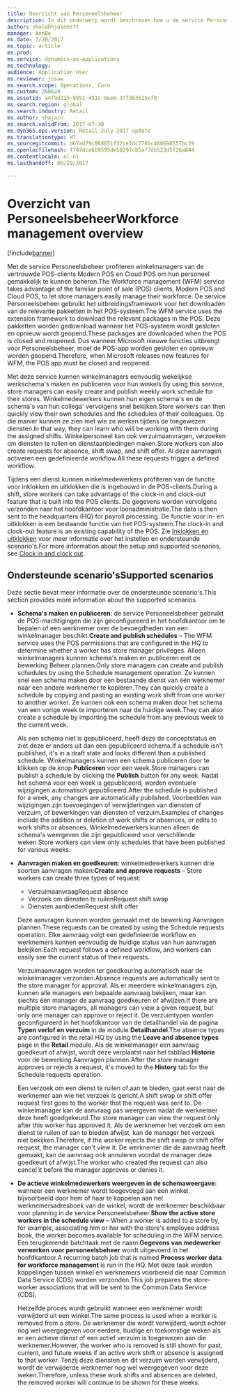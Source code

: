 ```yaml
---
title: Overzicht van Personeelsbeheer
description: In dit onderwerp wordt beschreven hoe u de service Personeelsbeheer gebruikt om te profiteren van de vertrouwde POS-clients Modern POS en Cloud POS, zodat winkelmanagers hun personeel gemakkelijk kunnen beheren.
author: shalabhjainmsft
manager: AnnBe
ms.date: 7/20/2017
ms.topic: article
ms.prod: 
ms.service: dynamics-ax-applications
ms.technology: 
audience: Application User
ms.reviewer: josaw
ms.search.scope: Operations, Core
ms.custom: 260624
ms.assetid: a4f9d315-9951-451c-8ee6-37f9b3b15ef0
ms.search.region: global
ms.search.industry: Retail
ms.author: shajain
ms.search.validFrom: 2017-07-30
ms.dyn365.ops.version: Retail July 2017 update
ms.translationtype: HT
ms.sourcegitcommit: d67ad79c068651f32ce7dc776bc460698557bc29
ms.openlocfilehash: f747dce6b9595de50297cb5af7db523d5f26a844
ms.contentlocale: nl-nl
ms.lasthandoff: 09/29/2017

---
```


# <a name="workforce-management-overview"></a><span data-ttu-id="5c414-103">Overzicht van Personeelsbeheer</span><span class="sxs-lookup"><span data-stu-id="5c414-103">Workforce management overview</span></span>

[!include[banner](includes/banner.md)]
    
<span data-ttu-id="5c414-104">Met de service Personeelsbeheer profiteren winkelmanagers van de vertrouwde POS-clients Modern POS en Cloud POS om hun personeel gemakkelijk te kunnen beheren.</span><span class="sxs-lookup"><span data-stu-id="5c414-104">The Workforce management (WFM) service takes advantage of the familiar point of sale (POS) clients, Modern POS and Cloud POS, to let store managers easily manage their workforce.</span></span> <span data-ttu-id="5c414-105">De service Personeelsbeheer gebruikt het uitbreidingsframework voor het downloaden van de relevante pakketten in het POS-systeem.</span><span class="sxs-lookup"><span data-stu-id="5c414-105">The WFM service uses the extension framework to download the relevant packages in the POS.</span></span> <span data-ttu-id="5c414-106">Deze pakketten worden gedownload wanneer het POS-systeem wordt gesloten en opnieuw wordt geopend.</span><span class="sxs-lookup"><span data-stu-id="5c414-106">These packages are downloaded when the POS is closed and reopened.</span></span> <span data-ttu-id="5c414-107">Dus wanneer Microsoft nieuwe functies uitbrengt voor Personeelsbeheer, moet de POS-app worden gesloten en opnieuw worden geopend.</span><span class="sxs-lookup"><span data-stu-id="5c414-107">Therefore, when Microsoft releases new features for WFM, the POS app must be closed and reopened.</span></span>

<span data-ttu-id="5c414-108">Met deze service kunnen winkelmanagers eenvoudig wekelijkse werkschema's maken en publiceren voor hun winkels.</span><span class="sxs-lookup"><span data-stu-id="5c414-108">By using this service, store managers can easily create and publish weekly work schedule for their stores.</span></span> <span data-ttu-id="5c414-109">Winkelmedewerkers kunnen hun eigen schema's en de schema's van hun collega' vervolgens snel bekijken.</span><span class="sxs-lookup"><span data-stu-id="5c414-109">Store workers can then quickly view their own schedules and the schedules of their colleagues.</span></span> <span data-ttu-id="5c414-110">Op die manier kunnen ze zien met wie ze werken tijdens de toegewezen diensten.</span><span class="sxs-lookup"><span data-stu-id="5c414-110">In that way, they can learn who will be working with them during the assigned shifts.</span></span> <span data-ttu-id="5c414-111">Winkelpersoneel kan ook verzuimaanvragen, verzoeken om diensten te ruilen en dienstaanbiedingen maken.</span><span class="sxs-lookup"><span data-stu-id="5c414-111">Store workers can also create requests for absence, shift swap, and shift offer.</span></span> <span data-ttu-id="5c414-112">Al deze aanvragen activeren een gedefinieerde workflow.</span><span class="sxs-lookup"><span data-stu-id="5c414-112">All these requests trigger a defined workflow.</span></span>

<span data-ttu-id="5c414-113">Tijdens een dienst kunnen winkelmedewerkers profiteren van de functie voor inklokken en uitklokken die is ingebouwd in de POS-clients.</span><span class="sxs-lookup"><span data-stu-id="5c414-113">During a shift, store workers can take advantage of the clock-in and clock-out feature that is built into the POS clients.</span></span> <span data-ttu-id="5c414-114">De gegevens worden vervolgens verzonden naar het hoofdkantoor voor loonadministratie.</span><span class="sxs-lookup"><span data-stu-id="5c414-114">The data is then sent to the headquarters (HQ) for payroll processing.</span></span> <span data-ttu-id="5c414-115">De functie voor in- en uitklokken is een bestaande functie van het POS-systeem.</span><span class="sxs-lookup"><span data-stu-id="5c414-115">The clock-in and clock-out feature is an existing capability of the POS.</span></span> <span data-ttu-id="5c414-116">Zie [Inklokken en uitklokken](retail-time-attendance.md) voor meer informatie over het instellen en ondersteunde scenario's.</span><span class="sxs-lookup"><span data-stu-id="5c414-116">For more information about the setup and supported scenarios, see [Clock in and clock out](retail-time-attendance.md).</span></span>

## <a name="supported-scenarios"></a><span data-ttu-id="5c414-117">Ondersteunde scenario's</span><span class="sxs-lookup"><span data-stu-id="5c414-117">Supported scenarios</span></span>
<span data-ttu-id="5c414-118">Deze sectie bevat meer informatie over de ondersteunde scenario's.</span><span class="sxs-lookup"><span data-stu-id="5c414-118">This section provides more information about the supported scenarios.</span></span>

- <span data-ttu-id="5c414-119">**Schema's maken en publiceren**: de service Personeelsbeheer gebruikt de POS-machtigingen die zijn geconfigureerd in het hoofdkantoor om te bepalen of een werknemer over de bevoegdheden van een winkelmanager beschikt.</span><span class="sxs-lookup"><span data-stu-id="5c414-119">**Create and publish schedules** – The WFM service uses the POS permissions that are configured in the HQ to determine whether a worker has store manager privileges.</span></span> <span data-ttu-id="5c414-120">Alleen winkelmanagers kunnen schema's maken en publiceren met de bewerking Beheer plannen.</span><span class="sxs-lookup"><span data-stu-id="5c414-120">Only store managers can create and publish schedules by using the Schedule management operation.</span></span> <span data-ttu-id="5c414-121">Ze kunnen snel een schema maken door een bestaande dienst van één werknemer naar een andere werknemer te kopiëren.</span><span class="sxs-lookup"><span data-stu-id="5c414-121">They can quickly create a schedule by copying and pasting an existing work shift from one worker to another worker.</span></span> <span data-ttu-id="5c414-122">Ze kunnen ook een schema maken door het schema van een vorige week te importeren naar de huidige week.</span><span class="sxs-lookup"><span data-stu-id="5c414-122">They can also create a schedule by importing the schedule from any previous week to the current week.</span></span>

    <span data-ttu-id="5c414-123">Als een schema niet is gepubliceerd, heeft deze de conceptstatus en ziet deze er anders uit dan een gepubliceerd schema.</span><span class="sxs-lookup"><span data-stu-id="5c414-123">If a schedule isn't published, it's in a draft state and looks different than a published schedule.</span></span> <span data-ttu-id="5c414-124">Winkelmanagers kunnen een schema publiceren door te klikken op de knop **Publiceren** voor een week.</span><span class="sxs-lookup"><span data-stu-id="5c414-124">Store managers can publish a schedule by clicking the **Publish** button for any week.</span></span> <span data-ttu-id="5c414-125">Nadat het schema voor een week is gepubliceerd, worden eventuele wijzigingen automatisch gepubliceerd.</span><span class="sxs-lookup"><span data-stu-id="5c414-125">After the schedule is published for a week, any changes are automatically published.</span></span> <span data-ttu-id="5c414-126">Voorbeelden van wijzigingen zijn toevoegingen of verwijderingen van diensten of verzuim, of bewerkingen van diensten of verzuim.</span><span class="sxs-lookup"><span data-stu-id="5c414-126">Examples of changes include the addition or deletion of work shifts or absences, or edits to work shifts or absences.</span></span> <span data-ttu-id="5c414-127">Winkelmedewerkers kunnen alleen de schema's weergeven die zijn gepubliceerd voor verschillende weken.</span><span class="sxs-lookup"><span data-stu-id="5c414-127">Store workers can view only schedules that have been published for various weeks.</span></span>
    
- <span data-ttu-id="5c414-128">**Aanvragen maken en goedkeuren**: winkelmedewerkers kunnen drie soorten aanvragen maken:</span><span class="sxs-lookup"><span data-stu-id="5c414-128">**Create and approve requests** – Store workers can create three types of request:</span></span>

    - <span data-ttu-id="5c414-129">Verzuimaanvraag</span><span class="sxs-lookup"><span data-stu-id="5c414-129">Request absence</span></span>
    - <span data-ttu-id="5c414-130">Verzoek om diensten te ruilen</span><span class="sxs-lookup"><span data-stu-id="5c414-130">Request shift swap</span></span>
    - <span data-ttu-id="5c414-131">Diensten aanbieden</span><span class="sxs-lookup"><span data-stu-id="5c414-131">Request shift offer</span></span>

    <span data-ttu-id="5c414-132">Deze aanvragen kunnen worden gemaakt met de bewerking Aanvragen plannen.</span><span class="sxs-lookup"><span data-stu-id="5c414-132">These requests can be created by using the Schedule requests operation.</span></span> <span data-ttu-id="5c414-133">Elke aanvraag volgt een gedefinieerde workflow en werknemers kunnen eenvoudig de huidige status van hun aanvragen bekijken.</span><span class="sxs-lookup"><span data-stu-id="5c414-133">Each request follows a defined workflow, and workers can easily see the current status of their requests.</span></span>
    
    <span data-ttu-id="5c414-134">Verzuimaanvragen worden ter goedkeuring automatisch naar de winkelmanager verzonden.</span><span class="sxs-lookup"><span data-stu-id="5c414-134">Absence requests are automatically sent to the store manager for approval.</span></span> <span data-ttu-id="5c414-135">Als er meerdere winkelmanagers zijn, kunnen alle managers een bepaalde aanvraag bekijken, maar kan slechts één manager de aanvraag goedkeuren of afwijzen.</span><span class="sxs-lookup"><span data-stu-id="5c414-135">If there are multiple store managers, all managers can view a given request, but only one manager can approve or reject it.</span></span> <span data-ttu-id="5c414-136">De verzuimtypen worden geconfigureerd in het hoofdkantoor van de detailhandel via de pagina **Typen verlof en verzuim** in de module **Detailhandel**.</span><span class="sxs-lookup"><span data-stu-id="5c414-136">The absence types are configured in the retail HQ by using the **Leave and absence types** page in the **Retail** module.</span></span> <span data-ttu-id="5c414-137">Als de winkelmanager een aanvraag goedkeurt of afwijst, wordt deze verplaatst naar het tabblad **Historie** voor de bewerking Aanvragen plannen.</span><span class="sxs-lookup"><span data-stu-id="5c414-137">After the store manager approves or rejects a request, it's moved to the **History** tab for the Schedule requests operation.</span></span>
    
    <span data-ttu-id="5c414-138">Een verzoek om een dienst te ruilen of aan te bieden, gaat eerst naar de werknemer aan wie het verzoek is gericht.</span><span class="sxs-lookup"><span data-stu-id="5c414-138">A shift swap or shift offer request first goes to the worker that the request was sent to.</span></span> <span data-ttu-id="5c414-139">De winkelmanager kan de aanvraag pas weergeven nadat de werknemer deze heeft goedgekeurd.</span><span class="sxs-lookup"><span data-stu-id="5c414-139">The store manager can view the request only after this worker has approved it.</span></span> <span data-ttu-id="5c414-140">Als de werknemer het verzoek om een dienst te ruilen of aan te bieden afwijst, kan de manager het verzoek niet bekijken.</span><span class="sxs-lookup"><span data-stu-id="5c414-140">Therefore, if the worker rejects the shift swap or shift offer request, the manager can't view it.</span></span> <span data-ttu-id="5c414-141">De werknemer die de aanvraag heeft gemaakt, kan de aanvraag ook annuleren voordat de manager deze goedkeurt of afwijst.</span><span class="sxs-lookup"><span data-stu-id="5c414-141">The worker who created the request can also cancel it before the manager approves or denies it.</span></span>

- <span data-ttu-id="5c414-142">**De actieve winkelmedewerkers weergeven in de schemaweergave**: wanneer een werknemer wordt toegevoegd aan een winkel, bijvoorbeeld door hem of haar te koppelen aan het werknemersadresboek van de winkel, wordt de werknemer beschikbaar voor planning in de service Personeelsbeheer.</span><span class="sxs-lookup"><span data-stu-id="5c414-142">**Show the active store workers in the schedule view** – When a worker is added to a store by, for example, associating him or her with the store's employee address book, the worker becomes available for scheduling in the WFM service.</span></span> <span data-ttu-id="5c414-143">Een terugkerende batchtaak met de naam **Gegevens van medewerker verwerken voor personeelsbeheer** wordt uitgevoerd in het hoofdkantoor.</span><span class="sxs-lookup"><span data-stu-id="5c414-143">A recurring batch job that is named **Process worker data for workforce management** is run in the HQ.</span></span> <span data-ttu-id="5c414-144">Met deze taak worden koppelingen tussen winkel en werknemers voorbereid die naar Common Data Service (CDS) worden verzonden.</span><span class="sxs-lookup"><span data-stu-id="5c414-144">This job prepares the store-worker associations that will be sent to the Common Data Service (CDS).</span></span>

    <span data-ttu-id="5c414-145">Hetzelfde proces wordt gebruikt wanneer een werknemer wordt verwijderd uit een winkel.</span><span class="sxs-lookup"><span data-stu-id="5c414-145">The same process is used when a worker is removed from a store.</span></span> <span data-ttu-id="5c414-146">De werknemer die wordt verwijderd, wordt echter nog wel weergegeven voor eerdere, huidige en toekomstige weken als er een actieve dienst of een actief verzuim is toegewezen aan die werknemer.</span><span class="sxs-lookup"><span data-stu-id="5c414-146">However, the worker who is removed is still shown for past, current, and future weeks if an active work shift or absence is assigned to that worker.</span></span> <span data-ttu-id="5c414-147">Tenzij deze diensten en dit verzuim worden verwijderd, wordt de verwijderde werknemer nog wel weergegeven voor deze weken.</span><span class="sxs-lookup"><span data-stu-id="5c414-147">Therefore, unless these work shifts and absences are deleted, the removed worker will continue to be shown for these weeks.</span></span>

